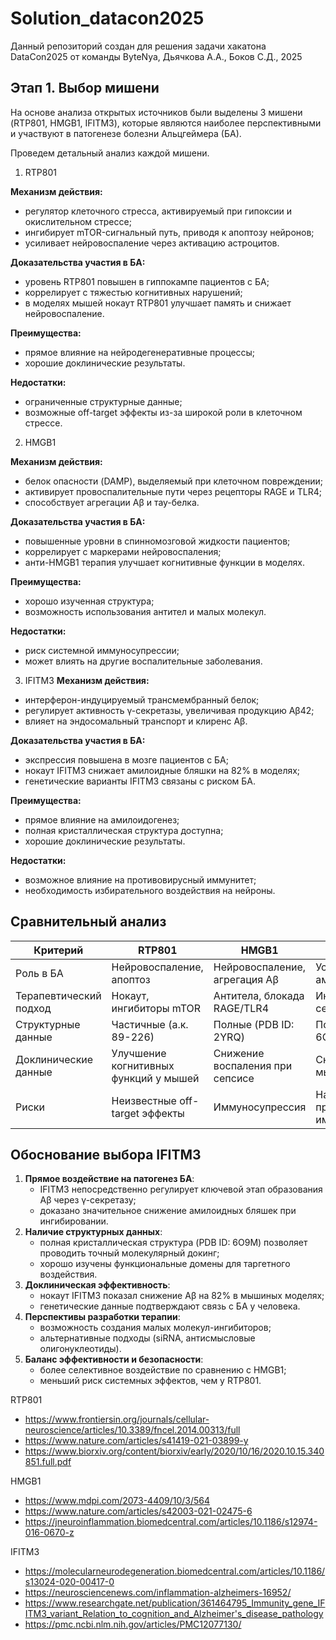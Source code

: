 # Solution_datacon2025
Данный репозиторий создан для решения задачи хакатона DataCon2025 от команды ByteNya, Дьячкова А.А., Боков С.Д., 2025

## Этап 1. Выбор мишени
На основе анализа открытых источников были выделены 3 мишени (RTP801, HMGB1, IFITM3), которые являются наиболее перспективными и участвуют в патогенезе болезни Альцгеймера (БА).

Проведем детальный анализ каждой мишени.
1. RTP801

**Механизм действия:**
- регулятор клеточного стресса, активируемый при гипоксии и окислительном стрессе;
- ингибирует mTOR-сигнальный путь, приводя к апоптозу нейронов;
- усиливает нейровоспаление через активацию астроцитов.

**Доказательства участия в БА:**
- уровень RTP801 повышен в гиппокампе пациентов с БА;
- коррелирует с тяжестью когнитивных нарушений;
- в моделях мышей нокаут RTP801 улучшает память и снижает нейровоспаление.

**Преимущества:**
- прямое влияние на нейродегенеративные процессы;
- хорошие доклинические результаты.

**Недостатки:**
- ограниченные структурные данные;
- возможные off-target эффекты из-за широкой роли в клеточном стрессе.
2. HMGB1

**Механизм действия:**
- белок опасности (DAMP), выделяемый при клеточном повреждении;
- активирует провоспалительные пути через рецепторы RAGE и TLR4;
- способствует агрегации Aβ и тау-белка.

**Доказательства участия в БА:**
- повышенные уровни в спинномозговой жидкости пациентов;
- коррелирует с маркерами нейровоспаления;
- анти-HMGB1 терапия улучшает когнитивные функции в моделях.

**Преимущества:**
- хорошо изученная структура;
- возможность использования антител и малых молекул.

**Недостатки:**
- риск системной иммуносупрессии;
- может влиять на другие воспалительные заболевания.

3. IFITM3
**Механизм действия:**
- интерферон-индуцируемый трансмембранный белок;
- регулирует активность γ-секретазы, увеличивая продукцию Aβ42;
- влияет на эндосомальный транспорт и клиренс Aβ.

**Доказательства участия в БА:**
- экспрессия повышена в мозге пациентов с БА;
- нокаут IFITM3 снижает амилоидные бляшки на 82% в моделях;
- генетические варианты IFITM3 связаны с риском БА.

**Преимущества:**
- прямое влияние на амилоидогенез;
- полная кристаллическая структура доступна;
- хорошие доклинические результаты.

**Недостатки:**
- возможное влияние на противовирусный иммунитет;
- необходимость избирательного воздействия на нейроны.

## Сравнительный анализ
| Критерий                | RTP801                          | HMGB1                           | IFITM3                         |
|-------------------------|---------------------------------|---------------------------------|--------------------------------|
| Роль в БА               | Нейровоспаление, апоптоз       | Нейровоспаление, агрегация Aβ  | Усиление амилоидогенеза       |
| Терапевтический подход  | Нокаут, ингибиторы mTOR        | Антитела, блокада RAGE/TLR4    | Ингибиторы γ-секретазы, siRNA |
| Структурные данные      | Частичные (а.к. 89-226)        | Полные (PDB ID: 2YRQ)          | Полные (PDB ID: 6O9M)         |
| Доклинические данные    | Улучшение когнитивных функций у мышей | Снижение воспаления при сепсисе | Снижение Aβ у мышей           |
| Риски                   | Неизвестные off-target эффекты | Иммуносупрессия                | Нарушение противовирусного иммунитета |

## Обоснование выбора IFITM3
1. **Прямое воздействие на патогенез БА**:
   - IFITM3 непосредственно регулирует ключевой этап образования Aβ через γ-секретазу;
   - доказано значительное снижение амилоидных бляшек при ингибировании.
2. **Наличие структурных данных**:
   - полная кристаллическая структура (PDB ID: 6O9M) позволяет проводить точный молекулярный докинг;
   - хорошо изучены функциональные домены для таргетного воздействия.
3. **Доклиническая эффективность**:
   - нокаут IFITM3 показал снижение Aβ на 82% в мышиных моделях;
   - генетические данные подтверждают связь с БА у человека.
4. **Перспективы разработки терапии**:
   - возможность создания малых молекул-ингибиторов;
   - альтернативные подходы (siRNA, антисмысловые олигонуклеотиды).
5. **Баланс эффективности и безопасности**:
   - более селективное воздействие по сравнению с HMGB1;
   - меньший риск системных эффектов, чем у RTP801.

RTP801
- https://www.frontiersin.org/journals/cellular-neuroscience/articles/10.3389/fncel.2014.00313/full
- https://www.nature.com/articles/s41419-021-03899-y
- https://www.biorxiv.org/content/biorxiv/early/2020/10/16/2020.10.15.340851.full.pdf

HMGB1
- https://www.mdpi.com/2073-4409/10/3/564
- https://www.nature.com/articles/s42003-021-02475-6
- https://jneuroinflammation.biomedcentral.com/articles/10.1186/s12974-016-0670-z

IFITM3
- https://molecularneurodegeneration.biomedcentral.com/articles/10.1186/s13024-020-00417-0
- https://neurosciencenews.com/inflammation-alzheimers-16952/
- https://www.researchgate.net/publication/361464795_Immunity_gene_IFITM3_variant_Relation_to_cognition_and_Alzheimer's_disease_pathology
- https://pmc.ncbi.nlm.nih.gov/articles/PMC12077130/
